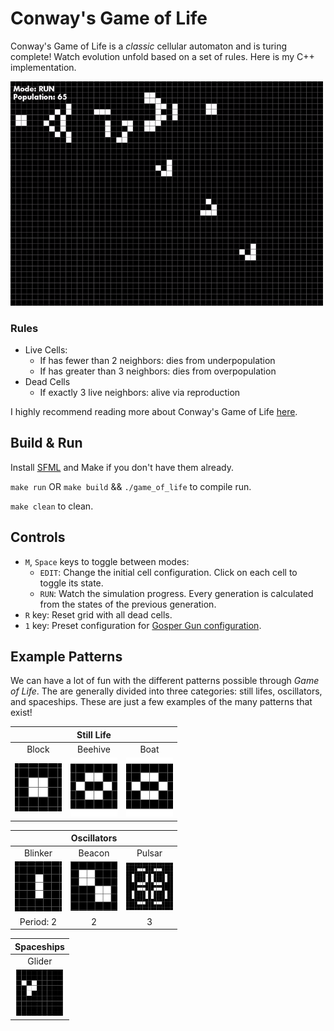 # Conway's Game of Life

Conway's Game of Life is a _classic_ cellular automaton and is turing complete! Watch evolution unfold based on a set of rules. Here is my C++ implementation. 

<img src=images/gosper.gif width=500>

### Rules
- Live Cells:
    - If has fewer than 2 neighbors: dies from underpopulation
    - If has greater than 3 neighbors: dies from overpopulation
- Dead Cells
    - If exactly 3 live neighbors: alive via reproduction

I highly recommend reading more about Conway's Game of Life [here](https://en.wikipedia.org/wiki/Conway%27s_Game_of_Life).


## Build & Run
Install [SFML](https://www.sfml-dev.org/documentation/3.0.0/) and Make if you don't have them already. 

`make run` OR `make build` && `./game_of_life` to compile run.

`make clean` to clean.


## Controls
- `M`, `Space` keys to toggle between modes:
    - `EDIT`: Change the initial cell configuration. Click on each cell to toggle its state.
    - `RUN`: Watch the simulation progress. Every generation is calculated from the states of the previous generation. 
- `R` key: Reset grid with all dead cells. 
- `1` key: Preset configuration for [Gosper Gun configuration](https://en.wikipedia.org/wiki/Gun_(cellular_automaton)). 


## Example Patterns

We can have a lot of fun with the different patterns possible through _Game of Life_. The are generally divided into three categories: still lifes, oscillators, and spaceships. These are just a few examples of the many patterns that exist!

| | Still Life | | 
| :---: | :---: | :---: |
Block | Beehive | Boat |
<img src=images/block.png width=75> | <img src=images/bee_hive.png width=75> | <img src=images/bee_hive.png width=75> | 

| | Oscillators | | 
| :---: | :---: | :---: |
| Blinker | Beacon | Pulsar |
| <img src=images/blinker.gif width=75> | <img src=images/beacon.gif width=75> | <img src=images/pulsar.gif width=75> | 
| Period: 2 | 2 | 3 | 

| Spaceships | 
| :---: |
| Glider | 
| <img src=images/glider.gif width=75> | 

